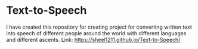 # Text-to-Speech
I have created this repository for creating project for converting written text into speech of different people around the world with different languages and different ascents.
Link: https://sheel1211.github.io/Text-to-Speech/
